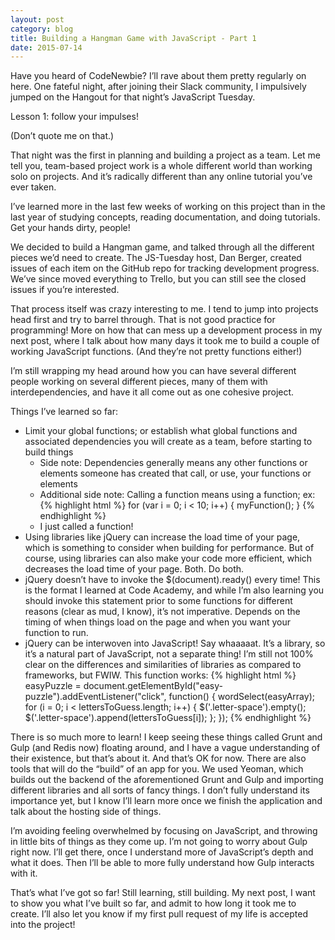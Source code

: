 ```yaml
---
layout: post
category: blog
title: Building a Hangman Game with JavaScript - Part 1
date: 2015-07-14
---
```

Have you heard of CodeNewbie? I’ll rave about them pretty regularly on here. One fateful night, after joining their Slack community, I impulsively jumped on the Hangout for that night’s JavaScript Tuesday.

Lesson 1: follow your impulses!

(Don’t quote me on that.)

That night was the first in planning and building a project as a team. Let me tell you, team-based project work is a whole different world than working solo on projects. And it’s radically different than any online tutorial you’ve ever taken.

I’ve learned more in the last few weeks of working on this project than in the last year of studying concepts, reading documentation, and doing tutorials. Get your hands dirty, people!

We decided to build a Hangman game, and talked through all the different pieces we’d need to create. The JS-Tuesday host, Dan Berger, created issues of each item on the GitHub repo for tracking development progress. We’ve since moved everything to Trello, but you can still see the closed issues if you’re interested.

That process itself was crazy interesting to me. I tend to jump into projects head first and try to barrel through. That is not good practice for programming! More on how that can mess up a development process in my next post, where I talk about how many days it took me to build a couple of working JavaScript functions. (And they’re not pretty functions either!)

I’m still wrapping my head around how you can have several different people working on several different pieces, many of them with interdependencies, and have it all come out as one cohesive project.

Things I’ve learned so far:

- Limit your global functions; or establish what global functions and associated dependencies you will create as a team, before starting to build things
  - Side note: Dependencies generally means any other functions or elements someone has created that call, or use, your functions or elements
  - Additional side note: Calling a function means using a function; ex:
        {% highlight html %}
        for (var i = 0; i < 10; i++) {  myFunction();  }
        {% endhighlight %}
  - I just called a function!
- Using libraries like jQuery can increase the load time of your page, which is something to consider when building for performance. But of course, using libraries can also make your code more efficient, which decreases the load time of your page. Both. Do both.
- jQuery doesn’t have to invoke the $(document).ready() every time! This is the format I learned at Code Academy, and while I’m also learning you should invoke this statement prior to some functions for different reasons (clear as mud, I know), it’s not imperative. Depends on the timing of when things load on the page and when you want your function to run.
- jQuery can be interwoven into JavaScript! Say whaaaaat. It’s a library, so it’s a natural part of JavaScript, not a separate thing! I’m still not 100% clear on the differences and similarities of libraries as compared to frameworks, but FWIW. This function works:
  {% highlight html %}
  easyPuzzle = document.getElementById("easy-puzzle").addEventListener("click", function() {
   wordSelect(easyArray);
   for (i = 0; i < lettersToGuess.length; i++) {
   $('.letter-space').empty();
   $('.letter-space').append(lettersToGuess[i]);
   };
  });
  {% endhighlight %}

There is so much more to learn! I keep seeing these things called Grunt and Gulp (and Redis now) floating around, and I have a vague understanding of their existence, but that’s about it. And that’s OK for now.
There are also tools that will do the “build” of an app for you. We used Yeoman, which builds out the backend of the aforementioned Grunt and Gulp and importing different libraries and all sorts of fancy things. I don’t fully understand its importance yet, but I know I’ll learn more once we finish the application and talk about the hosting side of things.

I’m avoiding feeling overwhelmed by focusing on JavaScript, and throwing in little bits of things as they come up. I’m not going to worry about Gulp right now. I’ll get there, once I understand more of JavaScript’s depth and what it does. Then I’ll be able to more fully understand how Gulp interacts with it.

That’s what I’ve got so far! Still learning, still building. My next post, I want to show you what I’ve built so far, and admit to how long it took me to create. I’ll also let you know if my first pull request of my life is accepted into the project!
